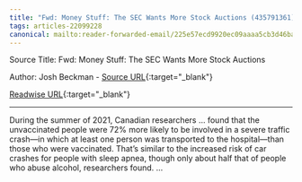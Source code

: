 ```yaml
---
title: "Fwd: Money Stuff: The SEC Wants More Stock Auctions (435791361)"
tags: articles-22099228
canonical: mailto:reader-forwarded-email/225e57ecd9920ec09aaaa5cb3d46ba54
---
```


Source Title: Fwd: Money Stuff: The SEC Wants More Stock Auctions

Author: Josh Beckman - [Source URL](mailto:reader-forwarded-email/225e57ecd9920ec09aaaa5cb3d46ba54){:target="_blank"}

[Readwise URL](https://readwise.io/open/435791361){:target="_blank"}

---

During the summer of 2021, Canadian researchers … found that the unvaccinated people were 72% more likely to be involved in a severe traffic crash—in which at least one person was transported to the hospital—than those who were vaccinated. That’s similar to the increased risk of car crashes for people with sleep apnea, though only about half that of people who abuse alcohol, researchers found. ...
